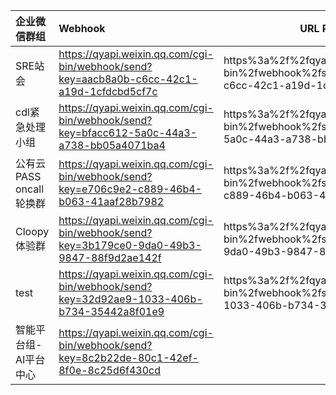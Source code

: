 |**企业微信群组**|**Webhook**|URL Param Value|
|:-----------|:------| ----------|
|SRE站会|https://qyapi.weixin.qq.com/cgi-bin/webhook/send?key=aacb8a0b-c6cc-42c1-a19d-1cfdcbd5cf7c|https%3a%2f%2fqyapi.weixin.qq.com%2fcgi-bin%2fwebhook%2fsend%3fkey%3daacb8a0b-c6cc-42c1-a19d-1cfdcbd5cf7c|
|cdl紧急处理小组|https://qyapi.weixin.qq.com/cgi-bin/webhook/send?key=bfacc612-5a0c-44a3-a738-bb05a4071ba4|https%3a%2f%2fqyapi.weixin.qq.com%2fcgi-bin%2fwebhook%2fsend%3fkey%3dbfacc612-5a0c-44a3-a738-bb05a4071ba4|
|公有云PASS oncall轮换群|https://qyapi.weixin.qq.com/cgi-bin/webhook/send?key=e706c9e2-c889-46b4-b063-41aaf28b7982|https%3a%2f%2fqyapi.weixin.qq.com%2fcgi-bin%2fwebhook%2fsend%3fkey%3de706c9e2-c889-46b4-b063-41aaf28b7982|
|Cloopy 体验群|https://qyapi.weixin.qq.com/cgi-bin/webhook/send?key=3b179ce0-9da0-49b3-9847-88f9d2ae142f|https%3a%2f%2fqyapi.weixin.qq.com%2fcgi-bin%2fwebhook%2fsend%3fkey%3d3b179ce0-9da0-49b3-9847-88f9d2ae142f|
|test|https://qyapi.weixin.qq.com/cgi-bin/webhook/send?key=32d92ae9-1033-406b-b734-35442a8f01e9|https%3a%2f%2fqyapi.weixin.qq.com%2fcgi-bin%2fwebhook%2fsend%3fkey%3d32d92ae9-1033-406b-b734-35442a8f01e9|
|智能平台组-AI平台中心|https://qyapi.weixin.qq.com/cgi-bin/webhook/send?key=8c2b22de-80c1-42ef-8f0e-8c25d6f430cd||
